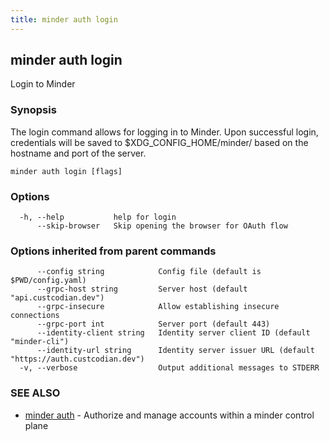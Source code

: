 ```yaml
---
title: minder auth login
---
```

## minder auth login

Login to Minder

### Synopsis

The login command allows for logging in to Minder. Upon successful login, credentials will be saved to
$XDG_CONFIG_HOME/minder/ based on the hostname and port of the server.

```
minder auth login [flags]
```

### Options

```
  -h, --help           help for login
      --skip-browser   Skip opening the browser for OAuth flow
```

### Options inherited from parent commands

```
      --config string            Config file (default is $PWD/config.yaml)
      --grpc-host string         Server host (default "api.custcodian.dev")
      --grpc-insecure            Allow establishing insecure connections
      --grpc-port int            Server port (default 443)
      --identity-client string   Identity server client ID (default "minder-cli")
      --identity-url string      Identity server issuer URL (default "https://auth.custcodian.dev")
  -v, --verbose                  Output additional messages to STDERR
```

### SEE ALSO

* [minder auth](minder_auth.md)	 - Authorize and manage accounts within a minder control plane

